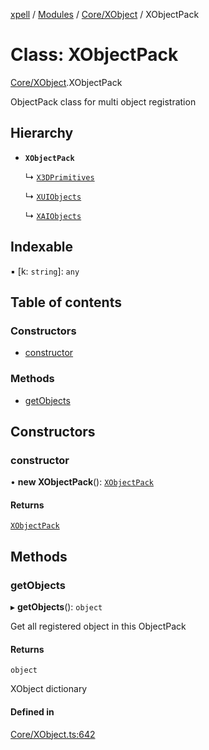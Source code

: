 [xpell](../README.md) / [Modules](../modules.md) / [Core/XObject](../modules/Core_XObject.md) / XObjectPack

# Class: XObjectPack

[Core/XObject](../modules/Core_XObject.md).XObjectPack

ObjectPack class for multi object registration

## Hierarchy

- **`XObjectPack`**

  ↳ [`X3DPrimitives`](X3D_X3DPrimitives.X3DPrimitives.md)

  ↳ [`XUIObjects`](XUI_XUICoreObjects.XUIObjects.md)

  ↳ [`XAIObjects`](XAI_XAICoreObjects.XAIObjects.md)

## Indexable

▪ [k: `string`]: `any`

## Table of contents

### Constructors

- [constructor](Core_XObject.XObjectPack.md#constructor)

### Methods

- [getObjects](Core_XObject.XObjectPack.md#getobjects)

## Constructors

### constructor

• **new XObjectPack**(): [`XObjectPack`](Core_XObject.XObjectPack.md)

#### Returns

[`XObjectPack`](Core_XObject.XObjectPack.md)

## Methods

### getObjects

▸ **getObjects**(): `object`

Get all registered object in this ObjectPack

#### Returns

`object`

XObject dictionary

#### Defined in

[Core/XObject.ts:642](https://github.com/fridman-tamir/XPell/blob/be3d5a4/src/Core/XObject.ts#L642)
